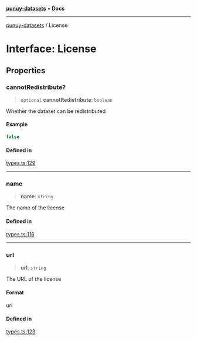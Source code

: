 [**punuy-datasets**](../README.md) • **Docs**

***

[punuy-datasets](../README.md) / License

# Interface: License

## Properties

### cannotRedistribute?

> `optional` **cannotRedistribute**: `boolean`

Whether the dataset can be redistributed

#### Example

```ts
false
```

#### Defined in

[types.ts:129](https://github.com/andrefs/punuy-datasets/blob/18dcb3cb711b27086836a10dccb7c779dadebb01/src/lib/types.ts#L129)

***

### name

> **name**: `string`

The name of the license

#### Defined in

[types.ts:116](https://github.com/andrefs/punuy-datasets/blob/18dcb3cb711b27086836a10dccb7c779dadebb01/src/lib/types.ts#L116)

***

### url

> **url**: `string`

The URL of the license

#### Format

uri

#### Defined in

[types.ts:123](https://github.com/andrefs/punuy-datasets/blob/18dcb3cb711b27086836a10dccb7c779dadebb01/src/lib/types.ts#L123)
